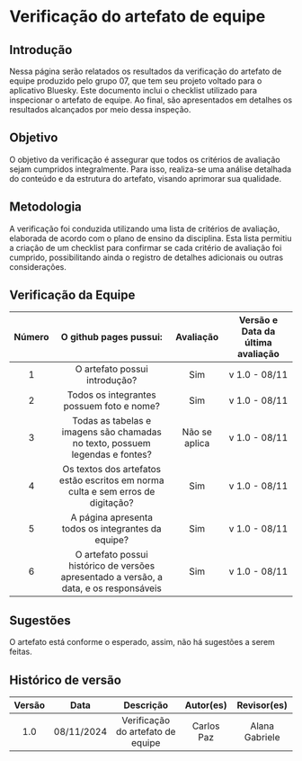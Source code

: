 # Verificação do artefato de equipe

## Introdução

Nessa página serão relatados os resultados da verificação do artefato de equipe produzido pelo grupo 07, que tem seu projeto voltado para o aplicativo Bluesky. Este documento inclui o checklist utilizado para inspecionar o artefato de equipe. Ao final, são apresentados em detalhes os resultados alcançados por meio dessa inspeção.

## Objetivo

O objetivo da verificação é assegurar que todos os critérios de avaliação sejam cumpridos integralmente. Para isso, realiza-se uma análise detalhada do conteúdo e da estrutura do artefato, visando aprimorar sua qualidade.

## Metodologia

A verificação foi conduzida utilizando uma lista de critérios de avaliação, elaborada de acordo com o plano de ensino da disciplina. Esta lista permitiu a criação de um checklist para confirmar se cada critério de avaliação foi cumprido, possibilitando ainda o registro de detalhes adicionais ou outras considerações.

## Verificação da Equipe


| Número | O github pages pussui: | Avaliação | Versão e Data da última avaliação |
| :----: | :-------: | :-------: | :--------: |
| 1 | O artefato possui introdução?	| Sim | v 1.0 - 08/11 |
| 2 | Todos os integrantes possuem foto e nome? | Sim | v 1.0 - 08/11 |
| 3 | Todas as tabelas e imagens são chamadas no texto, possuem legendas e fontes? | Não se aplica | v 1.0 - 08/11 |
| 4 | Os textos dos artefatos estão escritos em norma culta e sem erros de digitação? | Sim | v 1.0 - 08/11 |
| 5 | A página apresenta todos os integrantes da equipe? | Sim | v 1.0 - 08/11 |
| 6 | O artefato possui histórico de versões apresentado a versão, a data, e os responsáveis | Sim | v 1.0 - 08/11 |

## Sugestões

O artefato está conforme o esperado, assim, não há sugestões a serem feitas.

## Histórico de versão

| Versão |    Data    |      Descrição       |  Autor(es) | Revisor(es) |
| :----: | :--------: | :------------------: | :-----: | :-----: |
|  1.0   | 08/11/2024 | Verificação do artefato de equipe |  Carlos Paz | Alana Gabriele |